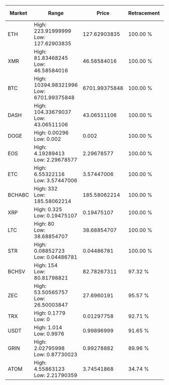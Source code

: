 | Market | Range | Price| Retracement | Doubles to 50% |
| --- | --- | --- | --- | --- |
| ETH | High: 223.91999999<br />Low: 127.62903835 | 127.62903835 | 100.00 % | 1.38 |
| XMR | High: 81.83468245<br />Low: 46.58584016 | 46.58584016 | 100.00 % | 1.38 |
| BTC | High: 10394.98321996<br />Low: 6701.99375848 | 6701.99375848 | 100.00 % | 1.28 |
| DASH | High: 104.33679037<br />Low: 43.06511106 | 43.06511106 | 100.00 % | 1.71 |
| DOGE | High: 0.00296<br />Low: 0.002 | 0.002 | 100.00 % | 1.24 |
| EOS | High: 4.19289413<br />Low: 2.29678577 | 2.29678577 | 100.00 % | 1.41 |
| ETC | High: 6.55322116<br />Low: 3.57447006 | 3.57447006 | 100.00 % | 1.42 |
| BCHABC | High: 332<br />Low: 185.58062214 | 185.58062214 | 100.00 % | 1.39 |
| XRP | High: 0.325<br />Low: 0.19475107 | 0.19475107 | 100.00 % | 1.33 |
| LTC | High: 80<br />Low: 38.68854707 | 38.68854707 | 100.00 % | 1.53 |
| STR | High: 0.08852723<br />Low: 0.04486781 | 0.04486781 | 100.00 % | 1.49 |
| BCHSV | High: 154<br />Low: 80.81798821 | 82.78267311 | 97.32 % | 1.42 |
| ZEC | High: 53.50565757<br />Low: 26.50003847 | 27.6960191 | 95.57 % | 1.44 |
| TRX | High: 0.1779<br />Low: 0 | 0.01297758 | 92.71 % | 6.85 |
| USDT | High: 1.014<br />Low: 0.9976 | 0.99896999 | 91.65 % | 1.01 |
| GRIN | High: 2.02795998<br />Low: 0.87730023 | 0.99278882 | 89.96 % | 1.46 |
| ATOM | High: 4.55863123<br />Low: 2.21790359 | 3.74541868 | 34.74 % | 0.00 |
